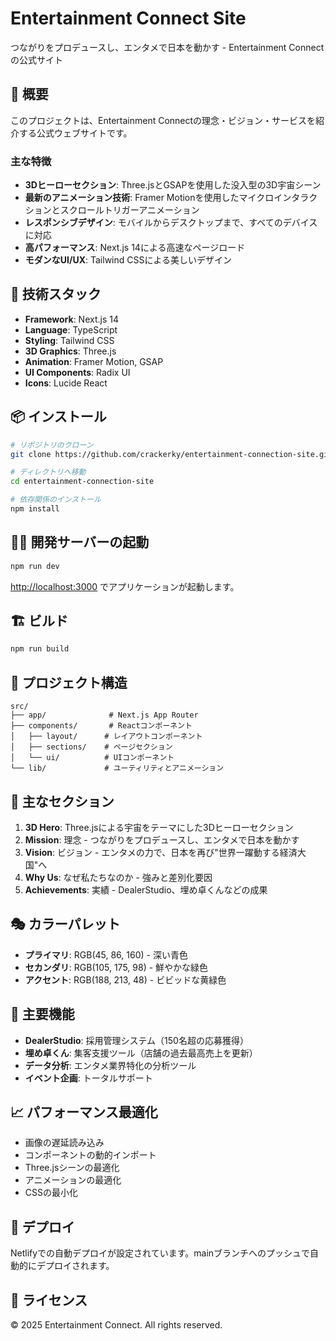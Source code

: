 # Entertainment Connect Site

つながりをプロデュースし、エンタメで日本を動かす - Entertainment Connectの公式サイト

## 🎯 概要

このプロジェクトは、Entertainment Connectの理念・ビジョン・サービスを紹介する公式ウェブサイトです。

### 主な特徴

- **3Dヒーローセクション**: Three.jsとGSAPを使用した没入型の3D宇宙シーン
- **最新のアニメーション技術**: Framer Motionを使用したマイクロインタラクションとスクロールトリガーアニメーション
- **レスポンシブデザイン**: モバイルからデスクトップまで、すべてのデバイスに対応
- **高パフォーマンス**: Next.js 14による高速なページロード
- **モダンなUI/UX**: Tailwind CSSによる美しいデザイン

## 🚀 技術スタック

- **Framework**: Next.js 14
- **Language**: TypeScript
- **Styling**: Tailwind CSS
- **3D Graphics**: Three.js
- **Animation**: Framer Motion, GSAP
- **UI Components**: Radix UI
- **Icons**: Lucide React

## 📦 インストール

```bash
# リポジトリのクローン
git clone https://github.com/crackerky/entertainment-connection-site.git

# ディレクトリへ移動
cd entertainment-connection-site

# 依存関係のインストール
npm install
```

## 🏃‍♂️ 開発サーバーの起動

```bash
npm run dev
```

[http://localhost:3000](http://localhost:3000) でアプリケーションが起動します。

## 🏗️ ビルド

```bash
npm run build
```

## 📁 プロジェクト構造

```
src/
├── app/              # Next.js App Router
├── components/       # Reactコンポーネント
│   ├── layout/      # レイアウトコンポーネント
│   ├── sections/    # ページセクション
│   └── ui/          # UIコンポーネント
└── lib/             # ユーティリティとアニメーション
```

## 🎨 主なセクション

1. **3D Hero**: Three.jsによる宇宙をテーマにした3Dヒーローセクション
2. **Mission**: 理念 - つながりをプロデュースし、エンタメで日本を動かす
3. **Vision**: ビジョン - エンタメの力で、日本を再び"世界一躍動する経済大国"へ
4. **Why Us**: なぜ私たちなのか - 強みと差別化要因
5. **Achievements**: 実績 - DealerStudio、埋め卓くんなどの成果

## 🎭 カラーパレット

- **プライマリ**: RGB(45, 86, 160) - 深い青色
- **セカンダリ**: RGB(105, 175, 98) - 鮮やかな緑色
- **アクセント**: RGB(188, 213, 48) - ビビッドな黄緑色

## 🎯 主要機能

- **DealerStudio**: 採用管理システム（150名超の応募獲得）
- **埋め卓くん**: 集客支援ツール（店舗の過去最高売上を更新）
- **データ分析**: エンタメ業界特化の分析ツール
- **イベント企画**: トータルサポート

## 📈 パフォーマンス最適化

- 画像の遅延読み込み
- コンポーネントの動的インポート
- Three.jsシーンの最適化
- アニメーションの最適化
- CSSの最小化

## 🚀 デプロイ

Netlifyでの自動デプロイが設定されています。mainブランチへのプッシュで自動的にデプロイされます。

## 📝 ライセンス

© 2025 Entertainment Connect. All rights reserved.